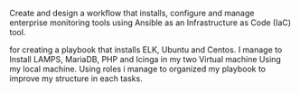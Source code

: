 Create and design a workflow that installs, configure and manage enterprise 
monitoring tools using Ansible as an Infrastructure as Code (IaC) tool.


for creating a playbook that installs ELK, Ubuntu and Centos. I manage to Install LAMPS, MariaDB, PHP and Icinga in my two Virtual machine Using my local machine. Using roles i manage to organized my playbook to improve my structure in each tasks.
